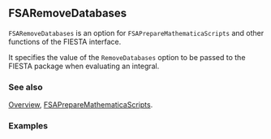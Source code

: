 ## FSARemoveDatabases

`FSARemoveDatabases` is an option for `FSAPrepareMathematicaScripts` and other functions of the FIESTA interface.

It specifies the value of the `RemoveDatabases` option to be passed to the FIESTA package when evaluating an integral.

### See also

[Overview](Extra/FeynHelpers.md), [FSAPrepareMathematicaScripts](FSAPrepareMathematicaScripts.md).

### Examples